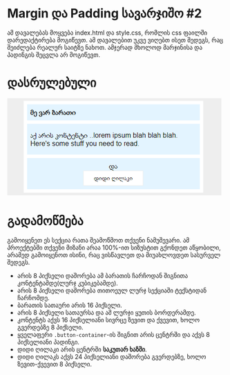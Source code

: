 # Margin და Padding სავარჯიშო #2

ამ დავალებას მოყვება index.html და style.css, რომლის css ფაილში დარედაქტირება მოგიწევთ. ამ დავალებით უკვე ვიღებთ ისეთ შედეგს, რაც შეიძლება რეალურ საიტზე ნახოთ. ამჯერად მხოლოდ მარჯინისა და პადინგის შეცვლა არ მოგიწევთ.

# დასრულებული

![dasrulebuli](./dasrulebuli.png)

# გადამოწმება

გამოიყენეთ ეს სექცია რათა შეამოწმოთ თქვენი ნამუშევარი. ამ პროექტებში თქვენი მიზანი არაა 100%-ით სიზუსტით გქონდეთ აწყობილი, არამედ გამოიყენოთ ისინი, რაც ვისწავლეთ და მიუახლოვდეთ სასურველ შედეგს.

- არის 8 პიქსელი დაშორება ამ ბარათის ჩარჩოდან შიგნითა კონტენტამდე(ლურჯ კუბიკებამდე).
- არის 8 პიქსელი დაშორება თითოეულ ლურჯ სექციაში ტექსტიდან ჩარჩომდე.
- ბარათის სათაური არის 16 პიქსელი.
- არის 8 პიქსელი სათაურსა და ამ ლურჯი ყუთის ბორდერამდე.
- კონტენტს აქვს 16 პიქსელიანი სივრცე ზევით და ქვევით, ხოლო გვერდებზე 8 პიქსელი.
- ყველაფერი `.button-container`-ის შიგნით არის ცენტრში და აქვს 8 პიქსელიანი პადინგი.
- დიდი ღილაკი არის ცენტრში **საკუთარ ხაზში**.
- დიდი ღილაკს აქვს 24 პიქსელიანი დაშორება გვერდებზე, ხოლო ზევით-ქვევით 8 პიქსელი.